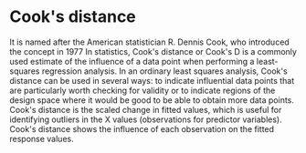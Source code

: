 # Cook's distance
It is named after the American statistician R. Dennis Cook, who introduced the concept in 1977
In statistics, Cook's distance or Cook's D is a commonly used estimate of the influence of a data point when performing a least-squares regression analysis. In an ordinary least squares analysis, Cook's distance can be used in several ways: to indicate influential data points that are particularly worth checking for validity or to indicate regions of the design space where it would be good to be able to obtain more data points.
Cook's distance is the scaled change in fitted values, which is useful for identifying outliers in the X values (observations for predictor variables). 
Cook's distance shows the influence of each observation on the fitted response values.
